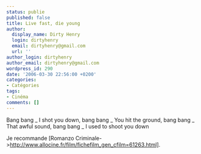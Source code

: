 ```yaml
---
status: publie
published: false
title: Live fast, die young
author:
  display_name: Dirty Henry
  login: dirtyhenry
  email: dirtyhenry@gmail.com
  url: ''
author_login: dirtyhenry
author_email: dirtyhenry@gmail.com
wordpress_id: 290
date: '2006-03-30 22:56:00 +0200'
categories:
- Catégories
tags:
- Cinéma
comments: []
---
```

Bang bang
_ I shot you down, bang bang
_ You hit the ground, bang bang
_ That awful sound, bang bang
_ I used to shoot you down

Je recommande [Romanzo Criminale->http://www.allocine.fr/film/fichefilm_gen_cfilm=61263.html].
